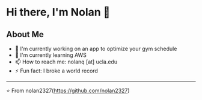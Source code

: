 # Hi there, I'm Nolan 👋

## About Me
- 🔭 I'm currently working on an app to optimize your gym schedule
- 🌱 I'm currently learning AWS
- 📫 How to reach me: nolanq [at] ucla.edu
- ⚡ Fun fact: I broke a world record

<!-- Add or remove social media as needed -->

---

⭐️ From nolan2327(https://github.com/nolan2327)
<!--
**nolan2327/nolan2327** is a ✨ _special_ ✨ repository because its `README.md` (this file) appears on your GitHub profile.

Here are some ideas to get you started:

- 🔭 I’m currently working on ...
- 🌱 I’m currently learning ...
- 👯 I’m looking to collaborate on ...
- 🤔 I’m looking for help with ...
- 💬 Ask me about ...
- 📫 How to reach me: ...
- 😄 Pronouns: ...
- ⚡ Fun fact: ...
-->
